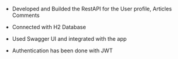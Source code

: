 * Developed and Builded the RestAPI for the User profile, Articles Comments

* Connected with H2 Database

* Used Swagger UI and integrated with the app

* Authentication has been done with JWT
